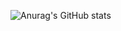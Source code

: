 ![Anurag's GitHub stats](https://github-readme-stats.vercel.app/api?username=roybcr&show_icons=true&count_private=true&custom_title=Roy's%20Statas&theme=bear&border_radius=4&hide_border=true&text_color=ffffff&bg_color=000000)


